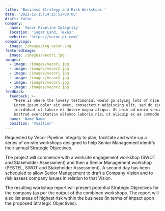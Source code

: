 ```yaml
---
title: 'Business Strategy and Risk Workshops '
date: '2021-12-15T14:15:51+00:00'
draft: false
company:
  name: 'Vecor Pipeline Integrity'
  location: 'Sugar Land, Texas'
  website: 'https://vecor-pi.com/'
companyLogo:
  image: /images/img_vecor.svg
featuredImage:
  image: /images/vecor1.jpg
images:
  - image: /images/vecor1.jpg
  - image: /images/vecor2.jpg
  - image: /images/vecor1.jpg
  - image: /images/vecor2.jpg
  - image: /images/vecor1.jpg
  - image: /images/vecor2.jpg
feedback:
  feedback: >-
    “Here is where the lovely testimonial would go saying lots of nice things.
    Lorem ipsum dolor sit amet, consectetur adipiscing elit, sed do eiusmod tempor
    incididunt ut labore et dolore magna aliqua. Ut enim ad minim veniam, quis
    nostrud exercitation ullamco laboris nisi ut aliquip ex ea commodo consequat.”
  name: 'Name Name'
  position: 'Position'
---
```

Requested by Vecor Pipeline Integrity to plan, facilitate and write-up a series of on-site workshops designed to help Senior Management identify their annual Strategic Objectives.   



The project will commence with a worksite engagement workshop (SWOT and Stakeholder Assessment) and then a Senior Management workshop (PESTEL, SWOT and Stakeholder Assessment).  A second day has been scheduled to allow Senior Management to draft a Company Vision and to risk assess company issues in relation to that Vision.  



The resulting workshop report will present potential Strategic Objectives for the company (as per the output of the combined workshops.  The report will also list areas of highest risk within the business (in terms of impact upon the proposed Strategic Objectives).
